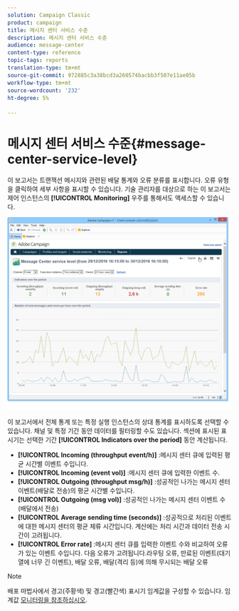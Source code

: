```yaml
---
solution: Campaign Classic
product: campaign
title: 메시지 센터 서비스 수준
description: 메시지 센터 서비스 수준
audience: message-center
content-type: reference
topic-tags: reports
translation-type: tm+mt
source-git-commit: 972885c3a38bcd3a260574bacbb3f507e11ae05b
workflow-type: tm+mt
source-wordcount: '232'
ht-degree: 5%

---
```



# 메시지 센터 서비스 수준{#message-center-service-level}

이 보고서는 트랜잭션 메시지와 관련된 배달 통계와 오류 분류를 표시합니다. 오류 유형을 클릭하여 세부 사항을 표시할 수 있습니다. 기술 관리자를 대상으로 하는 이 보고서는 제어 인스턴스의 **[!UICONTROL Monitoring]** 우주를 통해서도 액세스할 수 있습니다.

![](assets/mc_reports_1.png)

이 보고서에서 전체 통계 또는 특정 실행 인스턴스의 상대 통계를 표시하도록 선택할 수 있습니다. 채널 및 특정 기간 동안 데이터를 필터링할 수도 있습니다. 섹션에 표시된 표시기는 선택한 기간 **[!UICONTROL Indicators over the period]** 동안 계산됩니다.

* **[!UICONTROL Incoming (throughput event/h)]** :메시지 센터 큐에 입력된 평균 시간별 이벤트 수입니다.
* **[!UICONTROL Incoming (event vol)]** :메시지 센터 큐에 입력한 이벤트 수.
* **[!UICONTROL Outgoing (throughput msg/h)]** :성공적인 나가는 메시지 센터 이벤트(배달로 전송)의 평균 시간별 수입니다.
* **[!UICONTROL Outgoing (msg vol)]** :성공적인 나가는 메시지 센터 이벤트 수(배달에서 전송)
* **[!UICONTROL Average sending time (seconds)]** :성공적으로 처리된 이벤트에 대한 메시지 센터의 평균 체류 시간입니다. 계산에는 처리 시간과 데이터 전송 시간이 고려됩니다.
* **[!UICONTROL Error rate]** :메시지 센터 큐를 입력한 이벤트 수와 비교하여 오류가 있는 이벤트 수입니다. 다음 오류가 고려됩니다.라우팅 오류, 만료된 이벤트(대기열에 너무 긴 이벤트), 배달 오류, 배달(격리 등)에 의해 무시되는 배달 오류

>[!NOTE]
>
>배포 마법사에서 경고(주황색) 및 경고(빨간색) 표시기 임계값을 구성할 수 있습니다. 임계값 [모니터링을 참조하십시오](../../message-center/using/monitoring-thresholds.md).


